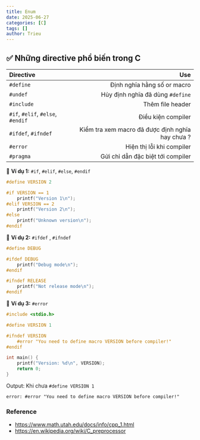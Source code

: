 ```yaml
---
title: Enum
date: 2025-06-27
categories: [C]
tags: []
author: Trieu
---
```


## ✅ Những directive phổ biến trong C
| Directive                         | Use                                              | 
| :-------------------------------- | -----------------------------------------------: | 
| `#define`                         | Định nghĩa hằng số or macro                      | 
| `#undef`                          | Hủy định nghĩa đã dùng `#define`                 |      
| `#include`                        | Thêm file header                                 |   
| `#if`, `#elif`, `#else`, `#endif` | Điều kiện compiler                               |   
| `#ifdef`, `#ifndef`               | Kiểm tra xem macro đã được định nghĩa hay chưa ? | 
| `#error`                          | Hiện thị lỗi khi compiler                        | 
| `#pragma`                         | Gửi chỉ dẫn đặc biệt tới compiler                | 

🧪 **Ví dụ 1:** `#if`, `#elif`, `#else`, `#endif`
~~~c
#define VERSION 2

#if VERSION == 1
    printf("Version 1\n");
#elif VERSION == 2
    printf("Version 2\n");
#else
    printf("Unknown version\n");
#endif
~~~

🧪 **Ví dụ 2:** `#ifdef` , `#ifndef`
~~~c
#define DEBUG

#ifdef DEBUG
    printf("Debug mode\n");
#endif

#ifndef RELEASE
    printf("Not release mode\n");
#endif
~~~

🧪 **Ví dụ 3:** `#error`
~~~c
#include <stdio.h>

#define VERSION 1

#ifndef VERSION
    #error "You need to define macro VERSION before compiler!"
#endif

int main() {
    printf("Version: %d\n", VERSION);
    return 0;
}
~~~

Output: Khi chưa `#define VERSION 1`
~~~
error: #error "You need to define macro VERSION before compiler!"
~~~


### Reference
- https://www.math.utah.edu/docs/info/cpp_1.html
- https://en.wikipedia.org/wiki/C_preprocessor
